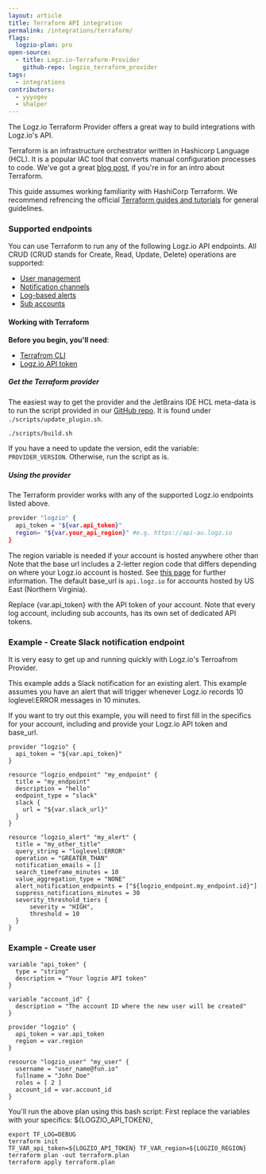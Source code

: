 ```yaml
---
layout: article
title: Terraform API integration
permalink: /integrations/terraform/
flags:
  logzio-plan: pro
open-source:
  - title: Logz.io-Terraform-Provider
    github-repo: logzio_terraform_provider
tags:
  - integrations
contributors:
  - yyyogev
  - shalper
---
```


The Logz.io Terraform Provider offers a great way to build integrations with Logz.io's API.

Terraform is an infrastructure orchestrator written in Hashicorp Language (HCL). It is a popular IAC tool that converts manual configuration processes to code. We've got a great [blog post](https://logz.io/blog/terraform-vs-ansible-vs-puppet/), if you're in for an intro about Terraform.

This guide assumes working familiarity with HashiCorp Terraform. We recommend refrencing the official [Terraform guides and tutorials](https://www.terraform.io/guides/index.html) for general guidelines.

### Supported endpoints

You can use Terraform to run any of the following Logz.io API endpoints. All CRUD (CRUD stands for Create, Read, Update, Delete) operations are supported:

* [User management](https://docs.logz.io/api/#tag/Manage-users)
* [Notification channels](https://docs.logz.io/api/#tag/Manage-notification-endpoints)
* [Log-based alerts](https://github.com/logzio/public-api/tree/master/alerts)
* [Sub accounts](https://docs.logz.io/api/#tag/Manage-sub-accounts)

#### Working with Terraform

<div class="tasklist">

**Before you begin, you'll need**:

* [Terrafrom CLI](https://learn.hashicorp.com/tutorials/terraform/install-cli)
* [Logz.io API token]()

##### Get the Terraform provider

The easiest way to get the provider and the JetBrains IDE HCL meta-data is to run the script provided in our [GitHub repo](https://github.com/logzio/logzio_terraform_provider/blob/master/scripts/update_plugin.sh). It is found under `./scripts/update_plugin.sh`.

```bash
./scripts/build.sh
```

If you have a need to update the version, edit the variable: `PROVIDER_VERSION`. Otherwise, run the script as is.


##### Using the provider

The Terraform provider works with any of the supported Logz.io endpoints listed above.

```bash
provider "logzio" {
  api_token = "${var.api_token}"
  region= "${var.your_api_region}" #e.g. https://api-au.logz.io
}
```

The region variable is needed if your account is hosted anywhere other than Note that the base url includes a 2-letter region code that differs depending on where your Logz.io account is hosted. See [this page](https://docs.logz.io/user-guide/accounts/account-region.html) for further information. The default base_url is `api.logz.io` for accounts hosted by US East (Northern Virginia).

Replace {var.api_token} with the API token of your account. Note that every log account, including sub accounts, has its own set of dedicated API tokens.



### Example - Create Slack notification endpoint

It is very easy to get up and running quickly with Logz.io's Terroafrom Provider.

This example adds a Slack notification for an existing alert. This example assumes you have an alert that will trigger whenever Logz.io records 10 loglevel:ERROR messages in 10 minutes.


If you want to try out this example, you will need to first fill in the specifics for your account, including and provide your Logz.io API token and base_url.

```
provider "logzio" {
  api_token = "${var.api_token}"
}

resource "logzio_endpoint" "my_endpoint" {
  title = "my_endpoint"
  description = "hello"
  endpoint_type = "slack"
  slack {
    url = "${var.slack_url}"
  }
}

resource "logzio_alert" "my_alert" {
  title = "my_other_title"
  query_string = "loglevel:ERROR"
  operation = "GREATER_THAN"
  notification_emails = []
  search_timeframe_minutes = 10
  value_aggregation_type = "NONE"
  alert_notification_endpoints = ["${logzio_endpoint.my_endpoint.id}"]
  suppress_notifications_minutes = 30
  severity_threshold_tiers {
      severity = "HIGH",
      threshold = 10
  }
}
```

### Example - Create user

```
variable "api_token" {
  type = "string"
  description = "Your logzio API token"
}

variable "account_id" {
  description = "The account ID where the new user will be created"
}

provider "logzio" {
  api_token = var.api_token
  region = var.region
}

resource "logzio_user" "my_user" {
  username = "user_name@fun.io"
  fullname = "John Doe"
  roles = [ 2 ]
  account_id = var.account_id
}
```

You'll run the above plan using this bash script:
First replace the variables with your specifics: ${LOGZIO_API_TOKEN},

```
export TF_LOG=DEBUG
terraform init
TF_VAR_api_token=${LOGZIO_API_TOKEN} TF_VAR_region=${LOGZIO_REGION} terraform plan -out terraform.plan
terraform apply terraform.plan
```